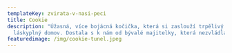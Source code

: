 ```yaml
---
templateKey: zvirata-v-nasi-peci
title: Cookie
description: "Úžasná, více bojácná kočička, která si zaslouží trpělivý a
  láskyplný domov. Dostala s k nám od bývalé majitelky, která nezvládla chov. "
featuredimage: /img/cookie-tunel.jpeg
---
```

